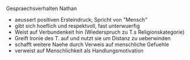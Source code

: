 Gespraechsverhalten Nathan

- aeussert positiven Ersteindruck; Spricht von "Mensch"
- gibt sich hoeflich und respektvoll, fast unterwuerfig
- Weist auf Verbundenkeit hin (Wiederspruch zu T.s Religionskategorie)
- Greift Ironie des T. auf und nutzt sie um Distanz zu ueberwinden
- schafft weitere Naehe durch Verweis auf menschliche Gefuehle
- verweist auf Menschlichkeit als Handlungsmotivation
